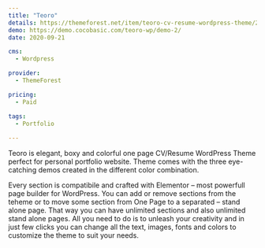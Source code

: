 ```yaml
---
title: "Teoro"
details: https://themeforest.net/item/teoro-cv-resume-wordpress-theme/28188707
demo: https://demo.cocobasic.com/teoro-wp/demo-2/
date: 2020-09-21

cms: 
  - Wordpress

provider: 
  - ThemeForest

pricing:
  - Paid

tags:
  - Portfolio
  
---
```


Teoro is elegant, boxy and colorful one page CV/Resume WordPress Theme perfect for personal portfolio website. Theme comes with the three eye-catching demos created in the different color combination.

Every section is compatibile and crafted with Elementor – most powerfull page builder for WordPress. You can add or remove sections from the teheme or to move some section from One Page to a separated – stand alone page. That way you can have unlimited sections and also unlimited stand alone pages. All you need to do is to unleash your creativity and in just few clicks you can change all the text, images, fonts and colors to customize the theme to suit your needs.